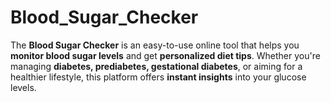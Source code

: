 # Blood_Sugar_Checker
The **Blood Sugar Checker** is an easy-to-use online tool that helps you **monitor blood sugar levels** and get **personalized diet tips**. Whether you're managing **diabetes, prediabetes, gestational diabetes**, or aiming for a healthier lifestyle, this platform offers **instant insights** into your glucose levels.
